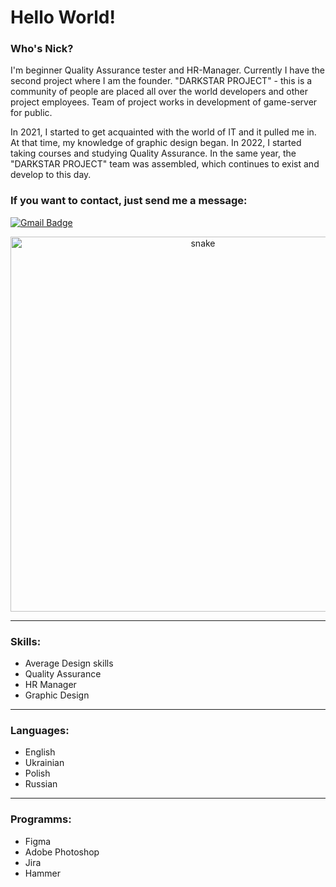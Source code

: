 # Hello World!


### Who's Nick?

  I'm beginner Quality Assurance tester and HR-Manager. 
Currently I have the second project where I am the founder. 
"DARKSTAR PROJECT" - this is a community of people are placed all over the world developers and other project employees. Team of project works in development of game-server for public. 

  In 2021, I started to get acquainted with the world of IT and it pulled me in. At that time, my knowledge of graphic design began. In 2022, I started taking courses and studying Quality Assurance. In the same year, the "DARKSTAR PROJECT" team was assembled, which continues to exist and develop to this day.

### If you want to contact, just send me a message: 
[![Gmail Badge](https://img.shields.io/badge/-Gmail-red?style=flat&logo=Gmail&logoColor=white)](mailto:nick9tkachuk@gmail.com)

<p align="center">
 <img width="600" src="assets/github-snake.svg" alt="snake"/>
</p>

---

### Skills:
- Average Design skills
- Quality Assurance
- HR Manager
- Graphic Design

---

### Languages:
- English
- Ukrainian
- Polish
- Russian

---

### Programms:

- Figma
- Adobe Photoshop
- Jira
- Hammer
